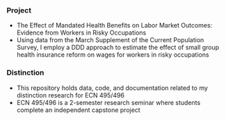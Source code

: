 ### Project
- The Effect of Mandated Health Benefits on Labor Market Outcomes: Evidence from Workers in Risky Occupations
- Using data from the March Supplement of the Current Population Survey, I employ a DDD approach to estimate the effect of small group health insurance reform on wages for workers in risky occupations


### Distinction
- This repository holds data, code, and documentation related to my distinction research for ECN 495/496
- ECN 495/496 is a 2-semester research seminar where students complete an independent capstone project

